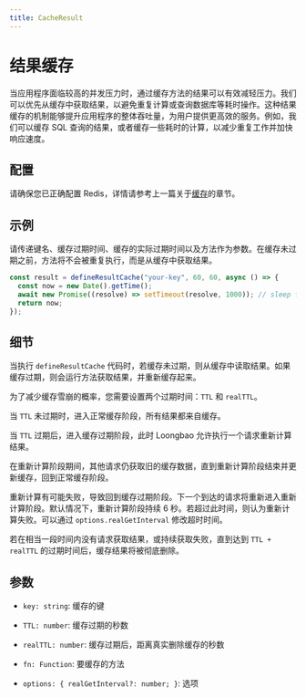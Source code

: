 ```yaml
---
title: CacheResult
---
```


# 结果缓存

当应用程序面临较高的并发压力时，通过缓存方法的结果可以有效减轻压力。我们可以优先从缓存中获取结果，以避免重复计算或查询数据库等耗时操作。这种结果缓存的机制能够提升应用程序的整体吞吐量，为用户提供更高效的服务。例如，我们可以缓存 SQL 查询的结果，或者缓存一些耗时的计算，以减少重复工作并加快响应速度。

## 配置

请确保您已正确配置 Redis，详情请参考上一篇关于[缓存](/old/docs/cache.md)的章节。

## 示例

请传递键名、缓存过期时间、缓存的实际过期时间以及方法作为参数。在缓存未过期之前，方法将不会被重复执行，而是从缓存中获取结果。

```ts
const result = defineResultCache("your-key", 60, 60, async () => {
  const now = new Date().getTime();
  await new Promise((resolve) => setTimeout(resolve, 1000)); // sleep for 1 second
  return now;
});
```

## 细节

当执行 `defineResultCache` 代码时，若缓存未过期，则从缓存中读取结果。如果缓存过期，则会运行方法获取结果，并重新缓存起来。

为了减少缓存雪崩的概率，您需要设置两个过期时间：`TTL` 和 `realTTL`。

当 `TTL` 未过期时，进入正常缓存阶段，所有结果都来自缓存。

当 `TTL` 过期后，进入缓存过期阶段，此时 Loongbao 允许执行一个请求重新计算结果。

在重新计算阶段期间，其他请求仍获取旧的缓存数据，直到重新计算阶段结束并更新缓存，回到正常缓存阶段。

重新计算有可能失败，导致回到缓存过期阶段。下一个到达的请求将重新进入重新计算阶段。默认情况下，重新计算阶段持续 6 秒。若超过此时间，则认为重新计算失败。可以通过 `options.realGetInterval` 修改超时时间。

若在相当一段时间内没有请求获取结果，或持续获取失败，直到达到 `TTL + realTTL` 的过期时间后，缓存结果将被彻底删除。

## 参数

- `key: string`: 缓存的键

- `TTL: number`: 缓存过期的秒数

- `realTTL: number`: 缓存过期后，距离真实删除缓存的秒数

- `fn: Function`: 要缓存的方法

- `options: { realGetInterval?: number; }`: 选项
